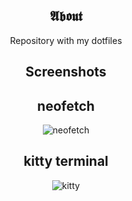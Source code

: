 <section align="center">

# 𝕬𝖇𝖔𝖚𝖙

Repository with my dotfiles

# Screenshots

## neofetch

![neofetch](https://github.com/girordo/dotfiles/blob/main/neofetch.jpg?raw=true)

## kitty terminal

![kitty](https://github.com/girordo/dotfiles/blob/main/kitty.jpg?raw=true)

</section>
